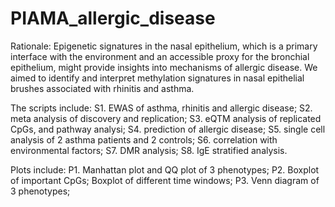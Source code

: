 # PIAMA_allergic_disease
Rationale: Epigenetic signatures in the nasal epithelium, which is a primary
interface with the environment and an accessible proxy for the bronchial
epithelium, might provide insights into mechanisms of allergic disease. We aimed
to identify and interpret methylation signatures in nasal epithelial brushes
associated with rhinitis and asthma.

The scripts include:
S1. EWAS of asthma, rhinitis and allergic disease;
S2. meta analysis of discovery and replication;
S3. eQTM analysis of replicated CpGs, and pathway analysi;
S4. prediction of allergic disease;
S5. single cell analysis of 2 asthma patients and 2 controls;
S6. correlation with environmental factors;
S7. DMR analysis;
S8. IgE stratified analysis.

Plots include:
P1. Manhattan plot and QQ plot of 3 phenotypes;
P2. Boxplot of important CpGs; Boxplot of different time windows;
P3. Venn diagram of 3 phenotypes;
